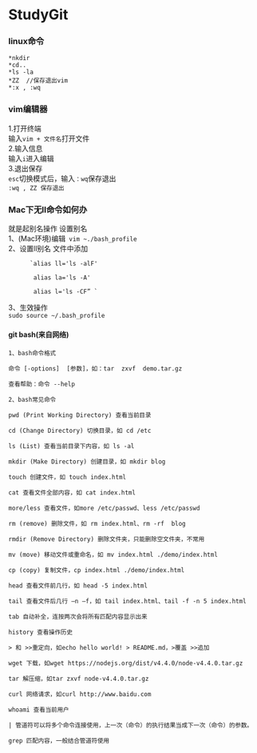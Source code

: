 # StudyGit 
### linux命令  
```
*nkdir  
*cd..  
*ls -la  
*ZZ  //保存退出vim  
*:x , :wq 
```
### vim编辑器  
1.打开终端  
输入`vim + 文件名`打开文件  
2.输入信息  
输入`i`进入编辑  
3.退出保存  
`esc`切换模式后，输入`：wq`保存退出  
`:wq , ZZ 保存退出`  
### Mac下无ll命令如何办  
就是起别名操作
设置别名  
1、(Mac环境)编辑` vim ~./bash_profile`              
2、设置ll别名
文件中添加
  ```
        `alias ll='ls -alF'  

         alias la='ls -A'  
         
         alias l='ls -CF” ` 
   ```        
3、生效操作  
`sudo source ~/.bash_profile`
#### git bash(来自网络)  
```
1、bash命令格式

命令 [-options]  [参数]，如：tar  zxvf  demo.tar.gz

查看帮助：命令 --help

2、bash常见命令

pwd (Print Working Directory) 查看当前目录

cd (Change Directory) 切换目录，如 cd /etc

ls (List) 查看当前目录下内容，如 ls -al

mkdir (Make Directory) 创建目录，如 mkdir blog

touch 创建文件，如 touch index.html

cat 查看文件全部内容，如 cat index.html

more/less 查看文件，如more /etc/passwd、less /etc/passwd

rm (remove) 删除文件，如 rm index.html、rm -rf  blog

rmdir (Remove Directory) 删除文件夹，只能删除空文件夹，不常用

mv (move) 移动文件或重命名，如 mv index.html ./demo/index.html

cp (copy) 复制文件，cp index.html ./demo/index.html

head 查看文件前几行，如 head -5 index.html

tail 查看文件后几行 –n –f，如 tail index.html、tail -f -n 5 index.html

tab 自动补全，连按两次会将所有匹配内容显示出来

history 查看操作历史

> 和 >>重定向，如echo hello world! > README.md，>覆盖 >>追加

wget 下载，如wget https://nodejs.org/dist/v4.4.0/node-v4.4.0.tar.gz

tar 解压缩，如tar zxvf node-v4.4.0.tar.gz

curl 网络请求，如curl http://www.baidu.com

whoami 查看当前用户

| 管道符可以将多个命令连接使用，上一次（命令）的执行结果当成下一次（命令）的参数。

grep 匹配内容，一般结合管道符使用  
```
